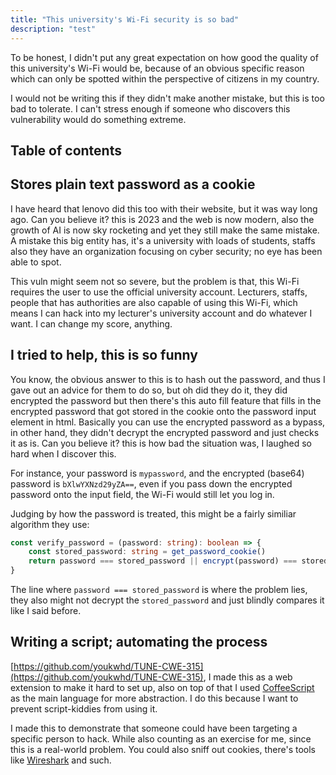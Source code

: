 ```yaml
---
title: "This university's Wi-Fi security is so bad"
description: "test"
---
```


To be honest, I didn't put any great expectation on how good the quality of this university's Wi-Fi would be, because of an obvious specific reason which can only be spotted within the perspective of citizens in my country.

I would not be writing this if they didn't make another mistake, but this is too bad to tolerate. I can't stress enough if someone who discovers this vulnerability would do something extreme.


## Table of contents

## Stores plain text password as a cookie

I have heard that lenovo did this too with their website, but it was way long ago. Can you believe it? this is 2023 and the web is now modern, also the growth of AI is now sky rocketing and yet they still make the same mistake. A mistake this big entity has, it's a university with loads of students, staffs also they have an organization focusing on cyber security; no eye has been able to spot.

This vuln might seem not so severe, but the problem is that, this Wi-Fi requires the user to use the official university account. Lecturers, staffs, people that has authorities are also capable of using this Wi-Fi, which means I can hack into my lecturer's university account and do whatever I want. I can change my score, anything.

## I tried to help, this is so funny

You know, the obvious answer to this is to hash out the password, and thus I gave out an advice for them to do so, but oh did they do it, they did encrypted the password but then there's this auto fill feature that fills in the encrypted password that got stored in the cookie onto the password input element in html. Basically you can use the encrypted password as a bypass, in other hand, they didn't decrypt the encrypted password and just checks it as is. Can you believe it? this is how bad the situation was, I laughed so hard when I discover this.

For instance, your password is `mypassword`, and the encrypted (base64) password is `bXlwYXNzd29yZA==`, even if you pass down the encrypted password onto the input field, the Wi-Fi would still let you log in.

Judging by how the password is treated, this might be a fairly similiar algorithm they use:

```typescript
const verify_password = (password: string): boolean => {
    const stored_password: string = get_password_cookie()
    return password === stored_password || encrypt(password) === stored_password
}
```

The line where `password === stored_password` is where the problem lies, they also might not decrypt the `stored_password` and just blindly compares it like I said before.

## Writing a script; automating the process

[https://github.com/youkwhd/TUNE-CWE-315](https://github.com/youkwhd/TUNE-CWE-315), I made this as a web extension to make it hard to set up, also on top of that I used [CoffeeScript](https://coffeescript.org/) as the main language for more abstraction. I do this because I want to prevent script-kiddies from using it.

I made this to demonstrate that someone could have been targeting a specific person to hack. While also counting as an exercise for me, since this is a real-world problem. You could also sniff out cookies, there's tools like [Wireshark](https://www.wireshark.org/) and such.
